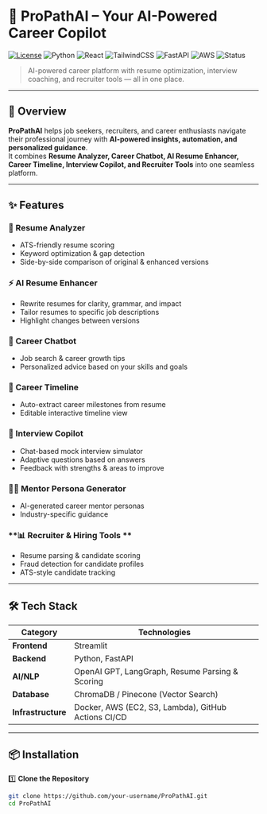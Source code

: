 # 🚀 ProPathAI – Your AI-Powered Career Copilot

[![License](https://img.shields.io/badge/License-MIT-blue.svg)](LICENSE)
![Python](https://img.shields.io/badge/Python-3.10+-yellow.svg)
![React](https://img.shields.io/badge/Frontend-React.js-61DAFB.svg)
![TailwindCSS](https://img.shields.io/badge/Styling-TailwindCSS-38B2AC.svg)
![FastAPI](https://img.shields.io/badge/Backend-FastAPI-009688.svg)
![AWS](https://img.shields.io/badge/Cloud-AWS-FF9900.svg)
![Status](https://img.shields.io/badge/Status-Active-brightgreen)

> AI-powered career platform with resume optimization, interview coaching, and recruiter tools — all in one place.

---

## 🌟 Overview

**ProPathAI** helps job seekers, recruiters, and career enthusiasts navigate their professional journey with **AI-powered insights, automation, and personalized guidance**.  
It combines **Resume Analyzer, Career Chatbot, AI Resume Enhancer, Career Timeline, Interview Copilot, and Recruiter Tools** into one seamless platform.

---

## ✨ Features

### **📝 Resume Analyzer**
- ATS-friendly resume scoring  
- Keyword optimization & gap detection  
- Side-by-side comparison of original & enhanced versions  

### **⚡ AI Resume Enhancer**
- Rewrite resumes for clarity, grammar, and impact  
- Tailor resumes to specific job descriptions  
- Highlight changes between versions  

### **💬 Career Chatbot**
- Job search & career growth tips  
- Personalized advice based on your skills and goals  

### **📅 Career Timeline**
- Auto-extract career milestones from resume  
- Editable interactive timeline view  

### **🎯 Interview Copilot**
- Chat-based mock interview simulator  
- Adaptive questions based on answers  
- Feedback with strengths & areas to improve  

### **👨‍🏫 Mentor Persona Generator**
- AI-generated career mentor personas  
- Industry-specific guidance  

### **📊 Recruiter & Hiring Tools **
- Resume parsing & candidate scoring  
- Fraud detection for candidate profiles  
- ATS-style candidate tracking  

---

## 🛠 Tech Stack

| Category | Technologies |
|----------|--------------|
| **Frontend** | Streamlit |
| **Backend** | Python, FastAPI |
| **AI/NLP** | OpenAI GPT, LangGraph, Resume Parsing & Scoring |
| **Database** | ChromaDB / Pinecone (Vector Search) |
| **Infrastructure** | Docker, AWS (EC2, S3, Lambda), GitHub Actions CI/CD |

---

## 📦 Installation

1️⃣ **Clone the Repository**
```bash
git clone https://github.com/your-username/ProPathAI.git
cd ProPathAI

